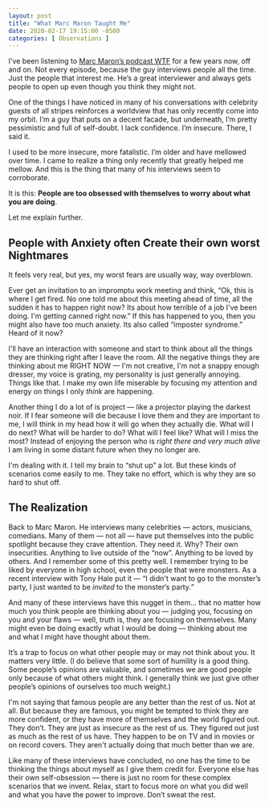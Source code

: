 ```yaml
---
layout: post
title: "What Marc Maron Taught Me"
date: 2020-02-17 19:15:00 -0500
categories: [ Observations ]
---
```


I've been listening to [Marc Maron’s podcast WTF](//www.wtfpod.com) for a few years now, off and on. Not every episode, because the guy interviews people all the time. Just the people that interest me. He’s a great interviewer and always gets people to open up even though you think they might not. 

One of the things I have noticed in many of his conversations with celebrity guests of all stripes reinforces a worldview that has only recently come into my orbit. I’m a guy that puts on a decent facade, but underneath, I’m pretty pessimistic and full of self-doubt. I lack confidence. I’m insecure. There, I said it. 

I used to be more insecure, more fatalistic. I’m older and have mellowed over time. I came to realize a thing only recently that greatly helped me mellow. And this is the thing that many of his interviews seem to corroborate. 

It is this: **People are too obsessed with themselves to worry about what you are doing**.

Let me explain further. 

## People with Anxiety often Create their own worst Nightmares

It feels very real, but yes, my worst fears are usually way, way overblown. 

Ever get an invitation to an impromptu work meeting and think, “Ok, this is where I get fired. No one told me about this meeting ahead of time, all the sudden it has to happen right now? Its about how terrible of a job I've been doing. I'm getting canned right now.” If this has happened to you, then you might also have too much anxiety. Its also called “imposter syndrome.” Heard of it now? 

I'll have an interaction with someone and start to think about all the things they are thinking right after I leave the room. All the negative things they are thinking about me RIGHT NOW — I'm not creative, I'm not a snappy enough dresser, my voice is grating, my personality is just generally annoying. Things like that. I make my own life miserable by focusing my attention and energy on things I only _think_ are happening. 

Another thing I do a lot of is project — like a projector playing the darkest noir. If I fear someone will die because I love them and they are important to me, I will think in my head how it will go when they actually die. What will I do next? What will be harder to do? What will I feel like? What will I miss the most? Instead of enjoying the person who is _right there and very much alive_ I am living in some distant future when they no longer are. 

I'm dealing with it. I tell my brain to “shut up” a lot. But these kinds of scenarios come easily to me. They take no effort, which is why they are so hard to shut off. 

## The Realization

Back to Marc Maron. He interviews many celebrities — actors, musicians, comedians. Many of them — not all — have put themselves into the public spotlight because they crave attention. They need it. Why? Their own insecurities. Anything to live outside of the “now”. Anything to be loved by others. And I remember some of this pretty well. I remember trying to be liked by everyone in high school, even the people that were monsters. As a recent interview with Tony Hale put it — <q>I didn't want to go to the monster’s party, I just wanted to be _invited_ to the monster‘s party.</q>

And many of these interviews have this nugget in them… that no matter how much you think people are thinking about you — judging you, focusing on you and your flaws — well, truth is, they are focusing on themselves. Many might even be doing exactly what I would be doing — thinking about me and what I might have thought about them. 

It’s a trap to focus on what other people may or may not think about you. It matters very little. (I do believe that some sort of humility is a good thing. Some people’s opinions are valuable, and sometimes we are good people only because of what others might think. I generally think we just give other people’s opinions of ourselves too much weight.)

I'm not saying that famous people are any better than the rest of us. Not at all. But because they are famous, you might be tempted to think they are more confident, or they have more of themselves and the world figured out. They don’t. They are just as insecure as the rest of us. They figured out just as much as the rest of us have. They happen to be on TV and in movies or on record covers. They aren't actually doing that much better than we are. 

Like many of these interviews have concluded, no one has the time to be thinking the things about myself as I give them credit for. Everyone else has their own self-obsession — there is just no room for these complex scenarios that we invent. Relax, start to focus more on what you did well and what you have the power to improve. Don’t sweat the rest. 
